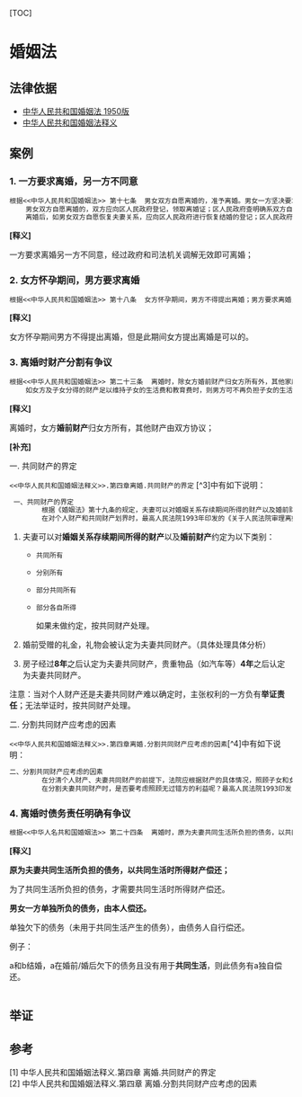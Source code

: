[TOC]

# 婚姻法



## 法律依据

- [中华人民共和国婚姻法 1950版](res/中华人民共和国婚姻法.pdf)
- [中华人民共和国婚姻法释义](http://www.npc.gov.cn/npc/c2198/200207/f97252d933224e0187bea54fdfb9ab94.shtml)



## 案例

### 1. 一方要求离婚，另一方不同意

```txt
根据<<中华人民共和国婚姻法>> 第十七条  男女双方自愿离婚的，准予离婚。男女一方坚决要求离婚的，经区人民政府和司法机关调解无效时，亦准予离婚。 
    男女双方自愿离婚的，双方应向区人民政府登记，领取离婚证；区人民政府查明确系双方自愿并对子女和财产问题确有适当处理时，应即发给离婚证。男女一方坚决要求离婚的，得由区人民政府进行调解；如调解无效时，应即转报县或市人民法院处理；区人民政府并不得阻止或妨碍男女任何一方向县或市人民法院申诉。县或市人民法院对离婚案件，也应首先进行调解；如调解无效时，即行判决。 
    离婚后，如男女双方自愿恢复夫妻关系，应向区人民政府进行恢复结婚的登记；区人民政府应予以登记，并发给恢复结婚证。 
```

**[释义]**

一方要求离婚另一方不同意，经过政府和司法机关调解无效即可离婚；

### 2. 女方怀孕期间，男方要求离婚

```txt
根据<<中华人民共和国婚姻法>> 第十八条  女方怀孕期间，男方不得提出离婚；男方要求离婚，须于女方分娩一年后，始得提出。但女方提出离婚的，不在此限。 
```

**[释义]**

女方怀孕期间男方不得提出离婚，但是此期间女方提出离婚是可以的。

### 3. 离婚时财产分割有争议

```txt
根据<<中华人民共和国婚姻法>> 第二十三条  离婚时，除女方婚前财产归女方所有外，其他家庭财产如何处理，由双方协议；协议不成时，由人民法院根据家庭财产具体情况、照顾女方及子女利益和有利发展生产的原则判决。 
    如女方及子女分得的财产足以维持子女的生活费和教育费时，则男方可不再负担子女的生活费和教育费。 
```

**[释义]**

离婚时，女方**婚前财产**归女方所有，其他财产由双方协议；

**[补充]**

一. 共同财产的界定

`<<中华人民共和国婚姻法释义>>.第四章离婚.共同财产的界定` [^3]中有如下说明：

```txt
 一、共同财产的界定
        根据《婚姻法》第十九条的规定，夫妻可以对婚姻关系存续期间所得的财产以及婚前财产的归属作出约定--或为共同所有、或为分别所有、或部分共同所有、或部分各自所有。如果夫妻双方约定实行分别财产制，则财产归属较为明晰，发生纠纷时关键在于举证，当对个人财产还是夫妻共同财产难以确定时，主张权利的一方负有举证责任，当事人举不出有力证据，法院又无法查实的，一般按夫妻共同财产处理。如果夫妻双方未对婚姻关系存续期间所得的财产以及婚前财产作出约定，则除本法第十八条规定的财产以外，为夫妻共同财产，按本条的规定进行分割。如果夫妻双方约定婚姻关系存续期间以及婚前财产均为夫妻共同财产，则离婚时可以分割的财产不仅包括婚后所得财产，还包括夫妻双方的个人婚前财产。如果夫妻双方对婚姻关系存续期间所得的财产以及婚前财产约定部分归各自所有部分归共同所有，在离婚分割财产时，首先要根据夫妻双方的约定界定个人财产和共同财产的范围，然后再对共同财产进行分割。
        在对个人财产和共同财产划界时，最高人民法院1993年印发的《关于人民法院审理离婚案件处理财产分割问题的若干具体意见》中规定了以下几种特殊情况：（1）在婚姻关系存续期间，复员、转业军人所得的复员费、转业费，结婚时间十年以上的，应按夫妻共同财产分割。复员军人从部队带回的医药补助费和回乡生产补助费，应归本人所有。（2）夫妻分居两地分别管理、使用的婚后所得财产，应认定为夫妻共同财产。在分割财产时，各自分别管理、使用的财产归各自所有。双方所分财产相差悬殊的，差额部分由多得财产的一方以差额相当的财产抵偿另一方。（3）已登记结婚，尚未共同生活，一方或双方受赠的礼金、礼物应认定为夫妻共同财产，具体处理时，应考虑财产来源、数量等情况合理分割。各自出资购置、各自使用的财物，原则上归各自所有。（4）一方婚前个人所有的财产，婚后由双方共同使用、经营、管理的，房屋和其他价值较大的生产资料经过八年，贵重的生活资料经过四年可视为夫妻共同财产。并且婚前个人财产在婚后共同生活中自然毁损、消耗、灭失，离婚时一方要求以夫妻共同财产抵偿的，不予支持。可以看出，第一项、第四项都是典型的个人财产转化为夫妻共同财产的情形。需要说明的是以上为最高人民法院针对1980年婚姻法作出的司法解释，婚姻法修正案生效后，原有的司法解释若同新的法律条文相抵触，应作出相应调整。
```

1. 夫妻可以对**婚姻关系存续期间所得的财产**以及**婚前财产**约定为以下类别：

   - `共同所有`

   - `分别所有`

   - `部分共同所有`

   - `部分各自所得`

     如果未做约定，按共同财产处理。

2. 婚前受赠的礼金，礼物会被认定为夫妻共同财产。（具体处理具体分析）

3. 房子经过**8年**之后认定为夫妻共同财产，贵重物品（如汽车等）**4年**之后认定为夫妻共同财产。

注意：当对个人财产还是夫妻共同财产难以确定时，主张权利的一方负有**举证责任**；无法举证时，按共同财产处理。

二. 分割共同财产应考虑的因素

`<<中华人民共和国婚姻法释义>>.第四章离婚.分割共同财产应考虑的因素`[^4]中有如下说明：

```txt
二、分割共同财产应考虑的因素
        在分清个人财产、夫妻共同财产的前提下，法院应根据财产的具体情况，照顾子女和女方权益的原则，公平公正地分割共同财产。原1980年婚姻法对此项规定的表述是照顾女方和子女的权益。在大多数情况下，夫妻离婚，家庭成员中未成年子女恐怕是不幸婚姻的最大受害者。因此婚姻法修改中特别强调了对子女权益的保障，将其作为分割夫妻共同财产时优先考虑的因素，将原条文中“女方权益”和“子女权益”的先后位置作了调换，修改为“协议不成时，由人民法院根据财产的具体情况，照顾子女和女方权益的原则判决”。
        在分割夫妻共同财产时，是否要考虑照顾无过错方的利益呢？最高人民法院1993印发《关于人民法院审理离婚案件处理财产分割问题的若干意见》中规定，人民法院审理离婚案件对夫妻共同财产的处理，应坚持照顾无过错方的原则。但根据本法的规定，在夫妻共同财产分割时，法院考虑的因素仅是子女权益和女方权益，不涉及过错或无过错的因素。但为了体现公平，照顾无过错方的利益，本法第四十六条规定了离婚损害赔偿制度--有下列情形之一，导致离婚的，无过错方有权请求损害赔偿：（一）重婚的；（二）有配偶者与他人同居的；（三）实施家庭暴力的；（四）虐待、遗弃家庭成员的。离婚过错赔偿方式分为两类：一是在夫妻共同财产分割中，向无过错方多分财产，这是当前审判实践的做法；二是在夫妻财产归各自所有、或共有财产不足以补偿的情况下，过错方以自己的财产向无过错方作出补偿。本法并未采取离婚时分割共同财产的过错原则，也就是说在共同财产分割中不考虑引起离婚的个人责任，而是采取离婚过错赔偿原则，无过错方有权请求赔偿损失。
```



### 4. 离婚时债务责任明确有争议

```txt
根据<<中华人名共和国婚姻法>> 第二十四条  离婚时，原为夫妻共同生活所负担的债务，以共同生活时所得财产偿还；如无共同生活时所得财产或共同生活时所得财产不足清偿时，由男方清偿。男女一方单独所负的债务，由本人偿还。 
```

**[释义]**

**原为夫妻共同生活所负担的债务，以共同生活时所得财产偿还；**

为了共同生活所负担的债务，才需要共同生活时所得财产偿还。

**男女一方单独所负的债务，由本人偿还。**

单独欠下的债务（未用于共同生活产生的债务），由债务人自行偿还。

例子：

a和b结婚，a在婚前/婚后欠下的债务且没有用于**共同生活**，则此债务有a独自偿还。

```txt
```



## 举证



## 参考

<div id="ref1">[1] 中华人民共和国婚姻法释义.第四章 离婚.共同财产的界定</div>

<div id="ref2">[2] 中华人民共和国婚姻法释义.第四章 离婚.分割共同财产应考虑的因素</div>

